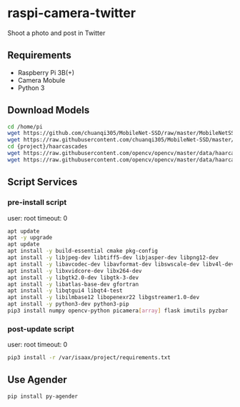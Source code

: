 # raspi-camera-twitter
Shoot a photo and post in Twitter

## Requirements

* Raspberry Pi 3B(+)
* Camera Mobule
* Python 3

## Download Models

```bash
cd /home/pi
wget https://github.com/chuanqi305/MobileNet-SSD/raw/master/MobileNetSSD_deploy.caffemodel
wget https://raw.githubusercontent.com/chuanqi305/MobileNet-SSD/master/MobileNetSSD_deploy.prototxt
cd {project}/haarcascades
wget https://raw.githubusercontent.com/opencv/opencv/master/data/haarcascades/haarcascade_frontalface_default.xml
wget https://raw.githubusercontent.com/opencv/opencv/master/data/haarcascades/haarcascade_smile.xml
```

## Script Services

### pre-install script

user: root
timeout: 0

```bash
apt update
apt -y upgrade
apt update
apt install -y build-essential cmake pkg-config
apt install -y libjpeg-dev libtiff5-dev libjasper-dev libpng12-dev
apt install -y libavcodec-dev libavformat-dev libswscale-dev libv4l-dev
apt install -y libxvidcore-dev libx264-dev
apt install -y libgtk2.0-dev libgtk-3-dev
apt install -y libatlas-base-dev gfortran
apt install -y libqtgui4 libqt4-test
apt install -y libilmbase12 libopenexr22 libgstreamer1.0-dev
apt install -y python3-dev python3-pip
pip3 install numpy opencv-python picamera[array] flask imutils pyzbar
```

### post-update script

user: root
timeout: 0

```bash
pip3 install -r /var/isaax/project/requirements.txt
```


## Use Agender

```bash
pip install py-agender
```
